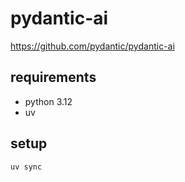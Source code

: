 # pydantic-ai

https://github.com/pydantic/pydantic-ai

## requirements

- python 3.12
- uv

## setup

```shell
uv sync
```
